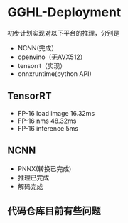 # GGHL-Deployment
初步计划实现对以下平台的推理，分别是
- NCNN(完成）
- openvino（无AVX512）
- tensorrt（实现）
- onnxruntime(python API)
## TensorRT
- FP-16 load image 16.32ms
- FP-16 nms 48.32ms
- FP-16 inference 5ms
## NCNN
- PNNX(转换已完成)
- 推理已完成
- 解码完成
## 代码仓库目前有些问题
